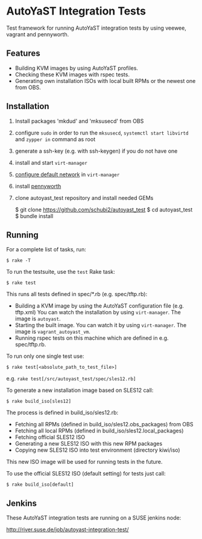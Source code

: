 AutoYaST Integration Tests
===========================

Test framework for running AutoYaST integration tests by using veewee,
 vagrant and pennyworth.

Features
--------

  * Building KVM images by using AutoYaST profiles.
  * Checking these KVM images with rspec tests.
  * Generating own installation ISOs with local built RPMs or the newest one from OBS.


Installation
------------

  1. Install packages 'mkdud' and 'mksusecd' from OBS

  2. configure `sudo` in order to run the `mksusecd`, `systemctl start libvirtd` and `zypper in` command as root

  3. generate a ssh-key (e.g. with ssh-keygen) if you do not have one

  4. install and start `virt-manager`

  5. [configure default network](https://tails.boum.org/doc/advanced_topics/virtualization/virt-manager/index.de.html#index3h1) in `virt-manager`

  6. install [pennyworth](https://github.com/SUSE/pennyworth#installation)

  7. clone autoyast_test repository and install needed GEMs

        $ git clone https://github.com/schubi2/autoyast_test
        $ cd autoyast_test
        $ bundle install



Running
-------

For a complete list of tasks, run:

    $ rake -T

To run the testsuite, use the `test` Rake task:

    $ rake test

This runs all tests defined in spec/*.rb (e.g. spec/tftp.rb):
* Building a KVM image by using the AutoYaST configuration file (e.g. tftp.xml)
      You can watch the installation by using `virt-manager`. The image is `autoyast`.
* Starting the built image.
  You can watch it by using `virt-manager`. The image is `vagrant_autoyast_vm`.
* Running rspec tests on this machine which are defined in e.g. spec/tftp.rb.

To run only one single test use:

    $ rake test[<absolute_path_to_test_file>]

e.g. `rake test[/src/autoyast_test/spec/sles12.rb]`

To generate a new installation image based on SLES12 call:

    $ rake build_iso[sles12]

The process is defined in build_iso/sles12.rb:

* Fetching all RPMs (defined in build_iso/sles12.obs_packages) from OBS
* Fetching all local RPMs (defined in build_iso/sles12.local_packages)
* Fetching official SLES12 ISO
* Generating a new SLES12 ISO with this new RPM packages
* Copying new SLES12 ISO into test environment (directory kiwi/iso)

This new ISO image will be used for running tests in the future.

To use the official SLES12 ISO (default setting) for tests just call:

    $ rake build_iso[default]


Jenkins
-------

These AutoYaST integration tests are running on a SUSE jenkins node:

http://river.suse.de/job/autoyast-integration-test/
